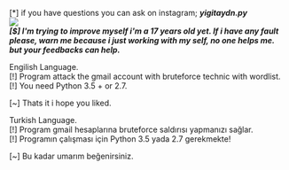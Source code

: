 [*] if you have questions you can ask on instagram; ***yigitaydn.py*** </br>
![](https://i.gifer.com/34ZX.gif) </br>
***[$] I'm trying to improve myself i'm a 17 years old yet. If i have any fault please, warn me because i just working with my self, no one helps me. but your feedbacks can help.*** </br>

Engilish Language. </br>
[!] Program attack the gmail account with bruteforce technic with wordlist. </br>
[!] You need Python 3.5 + or 2.7. </br>

[~] Thats it i hope you liked.</br>

Turkish Language.</br>
[!] Program gmail hesaplarına bruteforce saldırısı yapmanızı sağlar.</br>
[!] Programın çalışması için Python 3.5 yada 2.7 gerekmekte!</br>

[~] Bu kadar umarım beğenirsiniz.</br>

